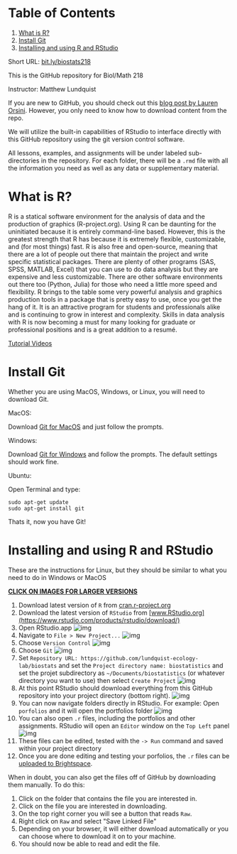 # Table of Contents

1.  [What is R?](#org88bf26b)
2.  [Install Git](#org6dff171)
3.  [Installing and using  R and RStudio](#org73ab150)

Short URL: [bit.ly/biostats218](http://bit.ly/biostats218)

This is the GitHub repository for Biol/Math 218

Instructor: Matthew Lundquist

If you are new to GitHub, you should check out this 
[blog post by Lauren Orsini](http://readwrite.com/2013/09/30/understanding-github-a-journey-for-beginners-part-1).
However, you only need to know how to download content from the
repo.

We will utilize the built-in capabilities of RStudio to interface directly with this
GitHub repository using the git version control software.

All lessons, examples, and assignments will be under labeled
sub-directories in the repository. For each folder, there will be
a `.rmd` file with all the information you need as well as any data or
supplementary material.


<a id="org88bf26b"></a>

# What is R?

R is a statical software environment for the analysis of data and the
production of graphics (R-project.org). Using R can be daunting for
the uninitiated because it is entirely command-line based. However, 
this is the greatest strength that R has because 
it is extremely flexible, customizable, and (for most things) fast. R
is also free and open-source, meaning that there are a lot of 
people out there that maintain the project and write 
specific statistical packages. There are plenty of other programs
(SAS, SPSS, MATLAB, Excel) that you can use to do data 
analysis but they are expensive and less customizable. 
There are other software environments out there too (Python, Julia)
for those who need a little more speed and flexibility. R brings to the table some very
powerful analysis and graphics production tools in a package that is pretty
easy to use, once you get the hang of it. It is an attractive program for
students and professionals alike and is continuing to grow in interest and
complexity. Skills in data analysis with R is now becoming a must for many looking 
for graduate or professional positions and is a great addition to a
resumé.

 [Tutorial Videos](http://www.lundquistecology.com/videos/r-tutorials)

<a id="org6dff171"></a>

# Install Git

Whether you are using MacOS, Windows, or Linux, you will need to
download Git.

MacOS:

Download [Git for MacOS](https://git-scm.com/download/mac) and just
follow the prompts.

Windows:

Download [Git for Windows](https://git-scm.com/download/win) and
follow the prompts. The default settings should work fine.

Ubuntu: 

Open Terminal and type:

    sudo apt-get update
    sudo apt-get install git

Thats it, now you have Git!

<a id="org73ab150"></a>

# Installing and using  R and RStudio

These are the instructions for Linux, but they should be similar to
what you need to do in Windows or MacOS

**<ins>CLICK ON IMAGES FOR LARGER VERSIONS</ins>**

1.  Download latest version of `R` from
    [cran.r-project.org](https://cran.r-project.org)
2.  Download the latest version of `RStudio` from 
    [www.RStudio.org](https://www.rstudio.com/products/rstudio/download/)
3.  Open RStudio.app 
    ![img](./screenshots/linux/RStudio.png)
4.  Navigate to `File > New Project...`
    ![img](./screenshots/linux/new_project.png)
5.  Choose `Version Control`
    ![img](./screenshots/linux/choose_vc.png)
6.  Choose `Git`
    ![img](./screenshots/linux/choose_git.png)
7.  Set `Repository URL: https://github.com/lundquist-ecology-lab/biostats`
    and set the `Project directory name: biostatistics` and 
    set the projet subdirectory as `~/Documents/biostatistics` (or whatever directory you want to
    use) then select `Create Project`
    ![img](./screenshots/linux/git_location.png)
8.  At this point RStudio should download everything from this GitHub
    repository into your project directory (bottom right).
    ![img](./screenshots/linux/project_directory.png)
9.  You can now navigate folders directly in
    RStudio. For example: Open `porfolios` and it will open
    the portfolios folder
    ![img](./screenshots/linux/folder_open.png)
10.  You can also open `.r` files, including the portfolios and other assignments. RStudio
    will open an `Editor` window on the `Top Left` panel
    ![img](./screenshots/linux/file_example.png)
11.  These files can be edited, tested with the `-> Run` command and saved within your project directory
12.  Once you are done editing and testing your porfolios, the `.r` files can be [uploaded to Brightspace](https://mmm.brightspace.com/d2l/home/15700).

When in doubt, you can also get the files off of GitHub by downloading them
manually. To do this:

1.  Click on the folder that contains the file you are interested in.
2.  Click on the file you are interested in downloading.
3.  On the top right corner you will see a button that reads `Raw`.
4.  Right click on `Raw` and select "Save Linked File"
5.  Depending on your browser, it will either download automatically or you can choose where to download it on to your machine.
6.  You should now be able to read and edit the file.


